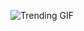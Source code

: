
<!-- GIF_SECTION -->
![Trending GIF](https://media1.giphy.com/media/v1.Y2lkPThiYjIxNzcycXRsanM5NGsycm1pcGt1OG9keG8zcHVibjBiMG5wb2VtcXZuNTBkaiZlcD12MV9naWZzX3NlYXJjaCZjdD1n/An7V0fylHZKGYd7dxw/giphy.gif)
<!-- END_GIF_SECTION -->

